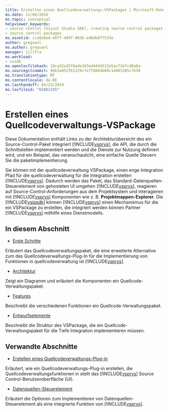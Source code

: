 ```yaml
---
title: Erstellen eines Quellcodeverwaltungs-VSPackages | Microsoft-Dokumentation
ms.date: 11/04/2016
ms.topic: conceptual
helpviewer_keywords:
- source control [Visual Studio SDK], creating source control packages
- source control packages
ms.assetid: cca0a9ed-48ff-409f-8036-ed8db0f7533e
author: gregvanl
ms.author: gregvanl
manager: jillfra
ms.workload:
- vssdk
ms.openlocfilehash: 19ca32a35f8ade3d3e444dd312a5ac71bfcd0a8a
ms.sourcegitcommit: 94b3a052fb1229c7e7f8804b09c1d403385c7630
ms.translationtype: MT
ms.contentlocale: de-DE
ms.lasthandoff: 04/23/2019
ms.locfileid: "62861345"
---
```

# <a name="create-a-source-control-vspackage"></a>Erstellen eines Quellcodeverwaltungs-VSPackage
Diese Dokumentation enthält Links zu der Architekturübersicht des ein Source-Control-Paket integriert [!INCLUDE[vsprvs](../../code-quality/includes/vsprvs_md.md)], die API, die durch die Schnittstellen implementiert werden und die Dienste zur Nutzung definiert wird, und ein Beispiel, das veranschaulicht, eine einfache Quelle Steuern Sie die paketimplementierung.

 Sie können mit der quellcodeverwaltung VSPackage, einen enge Integration Pfad für die quellcodeverwaltung für die Integration erstellen [!INCLUDE[vsprvs](../../code-quality/includes/vsprvs_md.md)]. Dadurch werden das Paket, das Standard-Datenquellen-Steuerelement von gehosteten UI umgehen [!INCLUDE[vsprvs](../../code-quality/includes/vsprvs_md.md)], reagieren auf Source-Control-Anforderungen aus dem Projektsystem und interagieren mit [!INCLUDE[vsprvs](../../code-quality/includes/vsprvs_md.md)] Komponenten wie z. B. **Projektmappen-Explorer**. Die [!INCLUDE[vsipsdk](../../extensibility/includes/vsipsdk_md.md)] können [!INCLUDE[vsprvs](../../code-quality/includes/vsprvs_md.md)] einen Mechanismus für die ein VSPackage zu erstellen, die integriert werden können Partner [!INCLUDE[vsprvs](../../code-quality/includes/vsprvs_md.md)] mithilfe eines Dienstmodells.

## <a name="in-this-section"></a>In diesem Abschnitt
- [Erste Schritte](../../extensibility/internals/getting-started-with-source-control-vspackages.md)

 Erläutert das Quellcodeverwaltungspaket, die eine erweiterte Alternative zum das Quellcodeverwaltungs-Plug-In für die Implementierung von Funktionen in quellcodeverwaltung ist [!INCLUDE[vsprvs](../../code-quality/includes/vsprvs_md.md)].

- [Architektur](../../extensibility/internals/source-control-vspackage-architecture.md)

 Zeigt ein Diagramm und erläutert die Komponenten ein Quellcode-Verwaltungspaket.

- [Features](../../extensibility/internals/source-control-vspackage-features.md)

 Beschreibt die verschiedenen Funktionen ein Quellcode-Verwaltungspaket.

- [Entwurfselemente](../../extensibility/internals/source-control-vspackage-design-elements.md)

 Beschreibt die Struktur des VSPackage, die ein Quellcode-Verwaltungspaket für die Tiefe Integration implementieren müssen.

## <a name="related-sections"></a>Verwandte Abschnitte
- [Erstellen eines Quellcodeverwaltungs-Plug-in](../../extensibility/internals/creating-a-source-control-plug-in.md)

 Erläutert, wie ein Quellcodeverwaltungs-Plug-in erstellen, die Quellcodeverwaltungsfunktionen in stellt das [!INCLUDE[vsprvs](../../code-quality/includes/vsprvs_md.md)] Source Control-Benutzeroberfläche (UI).

- [Datenquellen-Steuerelement](../../extensibility/internals/source-control.md)

 Erläutert die Optionen zum Implementieren von Datenquellen-Steuerelement als eine integrierte Funktion von [!INCLUDE[vsprvs](../../code-quality/includes/vsprvs_md.md)].
